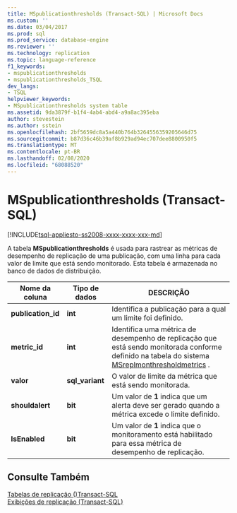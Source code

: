 ```yaml
---
title: MSpublicationthresholds (Transact-SQL) | Microsoft Docs
ms.custom: ''
ms.date: 03/04/2017
ms.prod: sql
ms.prod_service: database-engine
ms.reviewer: ''
ms.technology: replication
ms.topic: language-reference
f1_keywords:
- mspublicationthresholds
- mspublicationthresholds_TSQL
dev_langs:
- TSQL
helpviewer_keywords:
- MSpublicationthresholds system table
ms.assetid: 9da3879f-b1f4-4ab4-abd4-a9a8ac395eba
author: stevestein
ms.author: sstein
ms.openlocfilehash: 2bf5659dc8a5a440b764b3264556359205646d75
ms.sourcegitcommit: b87d36c46b39af8b929ad94ec707dee8800950f5
ms.translationtype: MT
ms.contentlocale: pt-BR
ms.lasthandoff: 02/08/2020
ms.locfileid: "68088520"
---
```

# <a name="mspublicationthresholds-transact-sql"></a>MSpublicationthresholds (Transact-SQL)
[!INCLUDE[tsql-appliesto-ss2008-xxxx-xxxx-xxx-md](../../includes/tsql-appliesto-ss2008-xxxx-xxxx-xxx-md.md)]

  A tabela **MSpublicationthresholds** é usada para rastrear as métricas de desempenho de replicação de uma publicação, com uma linha para cada valor de limite que está sendo monitorado. Esta tabela é armazenada no banco de dados de distribuição.  
  
|Nome da coluna|Tipo de dados|DESCRIÇÃO|  
|-----------------|---------------|-----------------|  
|**publication_id**|**int**|Identifica a publicação para a qual um limite foi definido.|  
|**metric_id**|**int**|Identifica uma métrica de desempenho de replicação que está sendo monitorada conforme definido na tabela do sistema [MSreplmonthresholdmetrics](../../relational-databases/system-tables/msreplmonthresholdmetrics-transact-sql.md) .|  
|**valor**|**sql_variant**|O valor de limite da métrica que está sendo monitorada.|  
|**shouldalert**|**bit**|Um valor de **1** indica que um alerta deve ser gerado quando a métrica excede o limite definido.|  
|**IsEnabled**|**bit**|Um valor de **1** indica que o monitoramento está habilitado para essa métrica de desempenho de replicação.|  
  
## <a name="see-also"></a>Consulte Também  
 [Tabelas de replicação &#40;&#41;Transact-SQL](../../relational-databases/system-tables/replication-tables-transact-sql.md)   
 [Exibições de replicação &#40;Transact-SQL&#41;](../../relational-databases/system-views/replication-views-transact-sql.md)  
  
  
